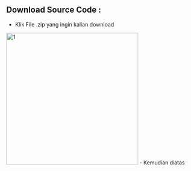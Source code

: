 ## Download Source Code : 
- Klik File .zip yang ingin kalian download
<img src="./1.png" width="350" title="1">
- Kemudian diatas 
